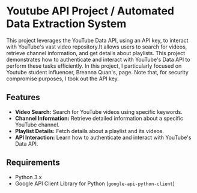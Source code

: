 # Youtube API Project / Automated Data Extraction System

This project leverages the YouTube Data API, using an API key, to interact with YouTube's vast video repository.It allows users to search for videos, retrieve channel information, and get details about playlists. This project demonstrates how to authenticate and interact with YouTube's Data API to perform these tasks efficiently. In this project, I particularly focused on Youtube student influencer, Breanna Quan's, page. Note that, for security compromise purposes, I took out the API key.

## Features

- **Video Search:** Search for YouTube videos using specific keywords.
- **Channel Information:** Retrieve detailed information about a specific YouTube channel.
- **Playlist Details:** Fetch details about a playlist and its videos.
- **API Interaction:** Learn how to authenticate and interact with YouTube's Data API.

## Requirements

- Python 3.x
- Google API Client Library for Python (`google-api-python-client`)
